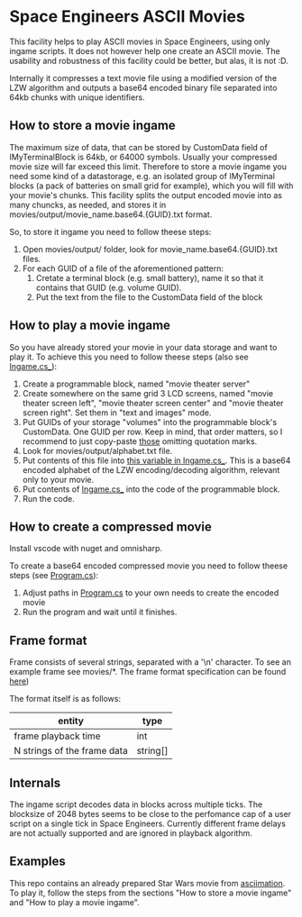 # Space Engineers ASCII Movies

This facility helps to play ASCII movies in Space Engineers, using only ingame scripts. It does not however help one create an ASCII movie. The usability and robustness of this facility could be better, but alas, it is not :D.

Internally it compresses a text movie file using a modified version of the LZW algorithm and outputs a base64 encoded binary file separated into 64kb chunks with unique identifiers.

## How to store a movie ingame
The maximum size of data, that can be stored by CustomData field of IMyTerminalBlock is 64kb, or 64000 symbols. Usually your compressed movie size will far exceed this limit. Therefore to store a movie ingame you need some kind of a datastorage, e.g. an isolated group of IMyTerminal blocks (a pack of batteries on small grid for example), which you will fill with your movie's chunks. This facility splits the output encoded movie into as many chuncks, as needed, and stores it in movies/output/movie_name.base64.{GUID}.txt format.

So, to store it ingame you need to follow theese steps:
  1. Open movies/output/ folder, look for movie_name.base64.{GUID}.txt files.
  1. For each GUID of a file of the aforementioned pattern:
      1. Cretate a terminal block (e.g. small battery), name it so that it contains that GUID (e.g. volume GUID).
      1. Put the text from the file to the CustomData field of the block 

## How to play a movie ingame
So you have already stored your movie in your data storage and want to play it. To achieve this you need to follow theese steps (also see [Ingame.cs_](https://github.com/grebenyukaa/se_ascii_movies/blob/master/Ingame.cs_)):
  1. Create a programmable block, named "movie theater server"
  1. Create somewhere on the same grid 3 LCD screens, named "movie theater screen left", "movie theater screen center" and "movie theater screen right". Set them in "text and images" mode.
  1. Put GUIDs of your storage "volumes" into the programmable block's CustomData. One GUID per row. Keep in mind, that order matters, so I recommend to just copy-paste [those](https://github.com/grebenyukaa/se_ascii_movies/blob/master/src/Program.cs#L39) omitting quotation marks.
  1. Look for movies/output/alphabet.txt file.
  1. Put contents of this file into [this variable in Ingame.cs_](https://github.com/grebenyukaa/se_ascii_movies/blob/master/Ingame.cs_#L353). This is a base64 encoded alphabet of the LZW encoding/decoding algorithm, relevant only to your movie.
  1. Put contents of [Ingame.cs_](https://github.com/grebenyukaa/se_ascii_movies/blob/master/Ingame.cs_) into the code of the programmable block.
  1. Run the code.

## How to create a compressed movie
Install vscode with nuget and omnisharp.

To create a base64 encoded compressed movie you need to follow theese steps (see [Program.cs](https://github.com/grebenyukaa/se_ascii_movies/blob/master/Program.cs)):
  1. Adjust paths in [Program.cs](https://github.com/grebenyukaa/se_ascii_movies/blob/master/Program.cs) to your own needs to create the encoded movie
  1. Run the program and wait until it finishes.

## Frame format
Frame consists of several strings, separated with a '\\n' character.
To see an example frame see movies/*. The frame format specification can be found [here](http://www.asciimation.co.nz/asciimation/ascii_faq.html))

The format itself is as follows:

entity | type 
--------------------|----------------
frame playback time | int
N strings of the frame data | string[]

  
## Internals
The ingame script decodes data in blocks across multiple ticks. The blocksize of 2048 bytes seems to be close to the perfomance cap of a user script on a single tick in Space Engineers. Currently different frame delays are not actually supported and are ignored in playback algorithm.

## Examples
This repo contains an already prepared Star Wars movie from [asciimation](http://www.asciimation.co.nz/). To play it, follow the steps from the sections "How to store a movie ingame" and "How to play a movie ingame".
